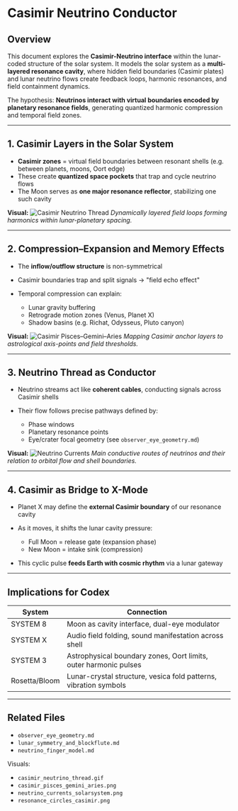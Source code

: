 # Casimir Neutrino Conductor

## Overview

This document explores the **Casimir-Neutrino interface** within the lunar-coded structure of the solar system. It models the solar system as a **multi-layered resonance cavity**, where hidden field boundaries (Casimir plates) and lunar neutrino flows create feedback loops, harmonic resonances, and field containment dynamics.

The hypothesis: **Neutrinos interact with virtual boundaries encoded by planetary resonance fields**, generating quantized harmonic compression and temporal field zones.

---

## 1. Casimir Layers in the Solar System

* **Casimir zones** = virtual field boundaries between resonant shells (e.g. between planets, moons, Oort edge)
* These create **quantized space pockets** that trap and cycle neutrino flows
* The Moon serves as **one major resonance reflector**, stabilizing one such cavity

**Visual:**
![Casimir Neutrino Thread](../visuals/casimir_neutrino_thread.gif)
*Dynamically layered field loops forming harmonics within lunar-planetary spacing.*

---

## 2. Compression–Expansion and Memory Effects

* The **inflow/outflow structure** is non-symmetrical
* Casimir boundaries trap and split signals → "field echo effect"
* Temporal compression can explain:

  * Lunar gravity buffering
  * Retrograde motion zones (Venus, Planet X)
  * Shadow basins (e.g. Richat, Odysseus, Pluto canyon)

**Visual:**
![Casimir Pisces–Gemini–Aries](../visuals/casimir_pisces_gemini_aries.png)
*Mapping Casimir anchor layers to astrological axis-points and field thresholds.*

---

## 3. Neutrino Thread as Conductor

* Neutrino streams act like **coherent cables**, conducting signals across Casimir shells
* Their flow follows precise pathways defined by:

  * Phase windows
  * Planetary resonance points
  * Eye/crater focal geometry (see `observer_eye_geometry.md`)

**Visual:**
![Neutrino Currents](../visuals/neutrino_currents_solarsystem.png)
*Main conductive routes of neutrinos and their relation to orbital flow and shell boundaries.*

---

## 4. Casimir as Bridge to X-Mode

* Planet X may define the **external Casimir boundary** of our resonance cavity
* As it moves, it shifts the lunar cavity pressure:

  * Full Moon = release gate (expansion phase)
  * New Moon = intake sink (compression)
* This cyclic pulse **feeds Earth with cosmic rhythm** via a lunar gateway

---

## Implications for Codex

| System        | Connection                                                       |
| ------------- | ---------------------------------------------------------------- |
| SYSTEM 8      | Moon as cavity interface, dual-eye modulator                     |
| SYSTEM X      | Audio field folding, sound manifestation across shell            |
| SYSTEM 3      | Astrophysical boundary zones, Oort limits, outer harmonic pulses |
| Rosetta/Bloom | Lunar-crystal structure, vesica fold patterns, vibration symbols |

---

## Related Files

* `observer_eye_geometry.md`
* `lunar_symmetry_and_blockflute.md`
* `neutrino_finger_model.md`

Visuals:

* `casimir_neutrino_thread.gif`
* `casimir_pisces_gemini_aries.png`
* `neutrino_currents_solarsystem.png`
* `resonance_circles_casimir.png`
